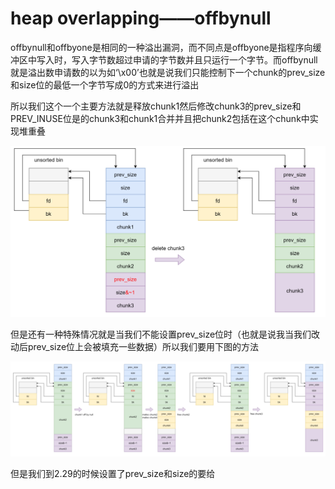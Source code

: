# heap overlapping——offbynull

offbynull和offbyone是相同的一种溢出漏洞，而不同点是offbyone是指程序向缓冲区中写入时，写入字节数超过申请的字节数并且只运行一个字节。而offbynull就是溢出数申请数的以为如‘\x00’也就是说我们只能控制下一个chunk的prev_size和size位的最低一个字节写成0的方式来进行溢出

所以我们这个一个主要方法就是释放chunk1然后修改chunk3的prev_size和PREV_INUSE位是的chunk3和chunk1合并并且把chunk2包括在这个chunk中实现堆重叠

![image-20250212105722536](./../images/image-20250212105722536.png)

但是还有一种特殊情况就是当我们不能设置prev_size位时（也就是说我当我们改动后prev_size位上会被填充一些数据）所以我们要用下图的方法

![image-20250212160754956](./../images/image-20250212160754956.png)

但是我们到2.29的时候设置了prev_size和size的要给